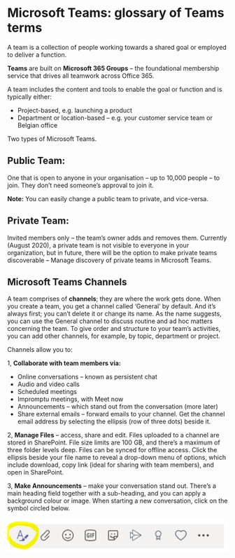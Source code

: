 # Microsoft Teams: glossary of Teams terms
A team is a collection of people working towards a shared goal or employed to deliver a function.

**Teams** are built on **Microsoft 365 Groups** – the foundational membership service that drives all teamwork across Office 365.

A team includes the content and tools to enable the goal or function and is typically either:
-	Project-based, e.g. launching a product
-	Department or location-based – e.g. your customer service team or Belgian office

Two types of Microsoft Teams.

## Public Team:
One that is open to anyone in your organisation – up to 10,000 people – to join. They don’t need someone’s approval to join it.

**Note:** You can easily change a public team to private, and vice-versa.

## Private Team:

Invited members only – the team’s owner adds and removes them. Currently (August 2020), a private team is not visible to everyone in your organization, but in future, there will be the option to make private teams discoverable – Manage discovery of private teams in Microsoft Teams.
 
## Microsoft Teams Channels

A team comprises of **channels**; they are where the work gets done. When you create a team, you get a channel called ‘General’ by default. And it’s always first; you can’t delete it or change its name.
As the name suggests, you can use the General channel to discuss routine and ad hoc matters concerning the team.
To give order and structure to your team’s activities, you can add other channels, for example, by topic, department or project.

Channels allow you to:

1, **Collaborate with team members via:**
   - Online conversations – known as persistent chat
   - Audio and video calls
   -	Scheduled meetings
   -	Impromptu meetings, with Meet now
   -	Announcements – which stand out from the conversation (more later)
   -	Share external emails – forward emails to your channel. Get the channel email address by selecting the ellipsis (row of three dots) beside it.
  	 
2,	**Manage Files** – access, share and edit. Files uploaded to a channel are stored in SharePoint. File size limits are 100 GB, and there’s a maximum of three folder levels deep. Files can be synced for offline access. Click the ellipsis beside your file name to reveal a drop-down menu of options, which include download, copy link (ideal for sharing with team members), and open in SharePoint. 

3, **Make Announcements** – make your conversation stand out. There’s a main heading field together with a sub-heading, and you can apply a background colour or image. When starting a new conversation, click on the symbol circled below.

![toolbar](_images/k1.png)

